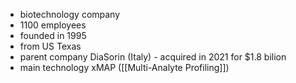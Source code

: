 
- biotechnology company
- 1100 employees
- founded in 1995
- from US Texas 
- parent company DiaSorin (Italy) - acquired in 2021 for $1.8 bilion
- main technology xMAP ([[Multi-Analyte Profiling]])
